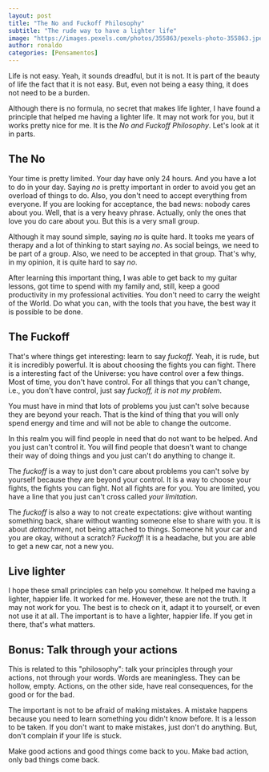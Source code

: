 ```yaml
---
layout: post
title: "The No and Fuckoff Philosophy"
subtitle: "The rude way to have a lighter life"
image: "https://images.pexels.com/photos/355863/pexels-photo-355863.jpeg"
author: ronaldo
categories: [Pensamentos]
---
```


Life is not easy. Yeah, it sounds dreadful, but it is not. It is part
of the beauty of life the fact that it is not easy. But, even not
being a easy thing, it does not need to be a burden. 

Although there is no formula, no secret that makes life lighter, I
have found a principle that helped me having a lighter life. It may
not work for you, but it works pretty nice for me. It is the *No and
Fuckoff Philosophy*. Let's look at it in parts.

## The No

Your time is pretty limited. Your day have only 24 hours. And you have
a lot to do in your day. Saying *no* is pretty important in order to
avoid you get an overload of things to do. Also, you don't need to
accept everything from everyone. If you are looking for acceptance,
the bad news: nobody cares about you. Well, that is a very heavy
phrase. Actually, only the ones that love you do care about you. But
this is a very small group.

Although it may sound simple, saying *no* is quite hard. It tooks me
years of therapy and a lot of thinking to start saying *no*. As social
beings, we need to be part of a group. Also, we need to be accepted in
that group. That's why, in my opinion, it is quite hard to say *no*.

After learning this important thing, I was able to get back to my
guitar lessons, got time to spend with my family and, still, keep a
good productivity in my professional activities. You don't need to
carry the weight of the World. Do what you can, with the tools that
you have, the best way it is possible to be done.

## The Fuckoff

That's where things get interesting: learn to say *fuckoff*. Yeah, it
is rude, but it is incredibly powerful. It is about choosing the
fights you can fight. There is a interesting fact of the Universe: you
have control over a few things. Most of time, you don't have
control. For all things that you can't change, i.e., you don't have
control, just say *fuckoff, it is not my problem*.

You must have in mind that lots of problems you just can't solve
because they are beyond your reach. That is the kind of thing that you
will only spend energy and time and will not be able to change the
outcome.

In this realm you will find people in need that do not want to be
helped. And you just can't control it. You will find people that
doesn't want to change their way of doing things and you just can't do
anything to change it.

The *fuckoff* is a way to just don't care about problems you can't
solve by yourself because they are beyond your control. It is a way to
choose your fights, the fights you can fight. Not all fights are for
you. You are limited, you have a line that you just can't cross called
*your limitation*.

The *fuckoff* is also a way to not create expectations: give without
wanting something back, share without wanting someone else to share
with you. It is about *dettachment*, not being attached to
things. Someone hit your car and you are okay, without a scratch?
*Fuckoff*! It is a headache, but you are able to get a new car, not a
new you.

## Live lighter

I hope these small principles can help you somehow. It helped me
having a lighter, happier life. It worked for me. However, these are
not the truth. It may not work for you. The best is to check on it,
adapt it to yourself, or even not use it at all. The important is to
have a lighter, happier life. If you get in there, that's what
matters.

## Bonus: Talk through your actions

This is related to this "philosophy": talk your principles through
your actions, not through your words. Words are meaningless. They can
be hollow, empty. Actions, on the other side, have real consequences,
for the good or for the bad.

The important is not to be afraid of making mistakes. A mistake
happens because you need to learn something you didn't know before. It
is a lesson to be taken. If you don't want to make mistakes, just
don't do anything. But, don't complain if your life is stuck.

Make good actions and good things come back to you. Make bad action,
only bad things come back.
